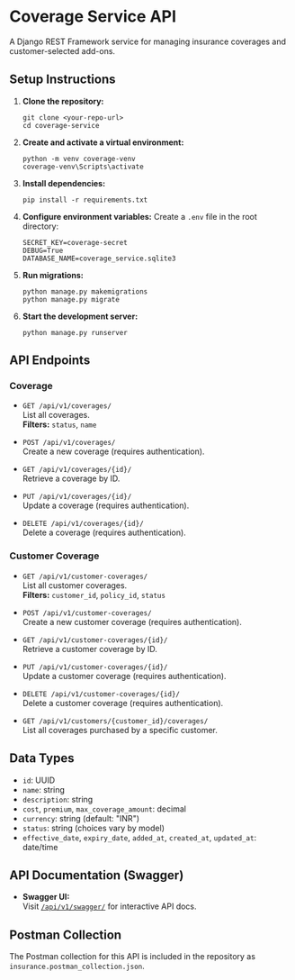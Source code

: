 # Coverage Service API

A Django REST Framework service for managing insurance coverages and customer-selected add-ons.

## Setup Instructions

1. **Clone the repository:**
   ```
   git clone <your-repo-url>
   cd coverage-service
   ```

2. **Create and activate a virtual environment:**
   ```
   python -m venv coverage-venv
   coverage-venv\Scripts\activate
   ```

3. **Install dependencies:**
   ```
   pip install -r requirements.txt
   ```

4. **Configure environment variables:**
   Create a `.env` file in the root directory:
   ```
   SECRET_KEY=coverage-secret
   DEBUG=True
   DATABASE_NAME=coverage_service.sqlite3
   ```

5. **Run migrations:**
   ```
   python manage.py makemigrations
   python manage.py migrate
   ```

6. **Start the development server:**
   ```
   python manage.py runserver
   ```

## API Endpoints

### Coverage

- `GET /api/v1/coverages/`  
  List all coverages.  
  **Filters:** `status`, `name`

- `POST /api/v1/coverages/`  
  Create a new coverage (requires authentication).

- `GET /api/v1/coverages/{id}/`  
  Retrieve a coverage by ID.

- `PUT /api/v1/coverages/{id}/`  
  Update a coverage (requires authentication).

- `DELETE /api/v1/coverages/{id}/`  
  Delete a coverage (requires authentication).

### Customer Coverage

- `GET /api/v1/customer-coverages/`  
  List all customer coverages.  
  **Filters:** `customer_id`, `policy_id`, `status`

- `POST /api/v1/customer-coverages/`  
  Create a new customer coverage (requires authentication).

- `GET /api/v1/customer-coverages/{id}/`  
  Retrieve a customer coverage by ID.

- `PUT /api/v1/customer-coverages/{id}/`  
  Update a customer coverage (requires authentication).

- `DELETE /api/v1/customer-coverages/{id}/`  
  Delete a customer coverage (requires authentication).

- `GET /api/v1/customers/{customer_id}/coverages/`  
  List all coverages purchased by a specific customer.

## Data Types

- `id`: UUID
- `name`: string
- `description`: string
- `cost`, `premium`, `max_coverage_amount`: decimal
- `currency`: string (default: "INR")
- `status`: string (choices vary by model)
- `effective_date`, `expiry_date`, `added_at`, `created_at`, `updated_at`: date/time

## API Documentation (Swagger)

- **Swagger UI:**  
  Visit [`/api/v1/swagger/`](http://127.0.0.1:8000/api/v1/swagger/) for interactive API docs.

## Postman Collection

The Postman collection for this API is included in the repository as `insurance.postman_collection.json`.

